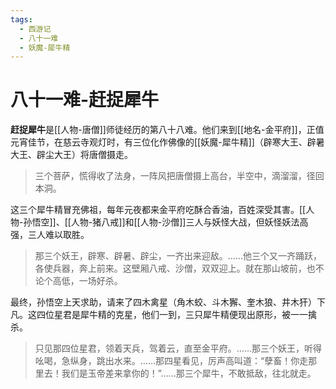 ```yaml
---
tags:
  - 西游记
  - 八十一难
  - 妖魔-犀牛精
---
```

# 八十一难-赶捉犀牛

**赶捉犀牛**是[[人物-唐僧]]师徒经历的第八十八难。他们来到[[地名-金平府]]，正值元宵佳节，在慈云寺观灯时，有三位化作佛像的[[妖魔-犀牛精]]（辟寒大王、辟暑大王、辟尘大王）将唐僧摄走。

> 三个菩萨，慌得收了法身，一阵风把唐僧摄上高台，半空中，滴溜溜，径回本洞。

这三个犀牛精冒充佛祖，每年元夜都来金平府吃酥合香油，百姓深受其害。[[人物-孙悟空]]、[[人物-猪八戒]]和[[人物-沙僧]]三人与妖怪大战，但妖怪妖法高强，三人难以取胜。

> 那三个妖王，辟寒、辟暑、辟尘，一齐出来迎敌。……他三个又一齐踊跃，各使兵器，奔上前来。这壁厢八戒、沙僧，双双迎上。就在那山坡前，也不论个高低，一场好杀。

最终，孙悟空上天求助，请来了四木禽星（角木蛟、斗木獬、奎木狼、井木犴）下凡。这四位星君是犀牛精的克星，他们一到，三只犀牛精便现出原形，被一一擒杀。

> 只见那四位星君，领着天兵，驾着云，直至金平府。……那三个妖王，听得吆喝，急纵身，跳出水来。……那四星看见，厉声高叫道：“孽畜！你走那里去！我们是玉帝差来拿你的！”……那三个犀牛，不敢抵敌，往北就走。

